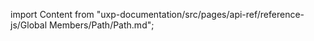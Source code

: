 
import Content from "uxp-documentation/src/pages/api-ref/reference-js/Global Members/Path/Path.md";

<Content query="product=xd"/>
